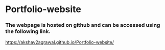 # Portfolio-website

### The webpage is hosted on github and can be accessed using the following link.
https://akshay2agrawal.github.io/Portfolio-website/
